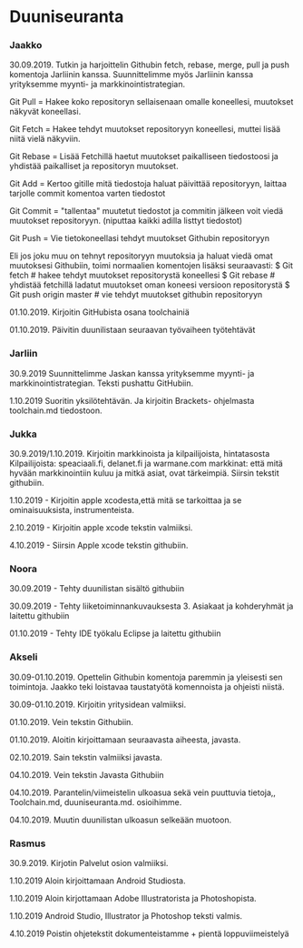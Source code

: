 Duuniseuranta
=============

### Jaakko

30.09.2019. Tutkin ja harjoittelin Githubin fetch, rebase, merge, pull ja push komentoja Jarliinin kanssa. Suunnittelimme myös Jarliinin kanssa yrityksemme myynti- ja markkinointistrategian.

Git Pull = Hakee koko repositoryn sellaisenaan omalle koneellesi, muutokset näkyvät koneellasi.

Git Fetch = Hakee tehdyt muutokset repositoryyn koneellesi, muttei lisää niitä vielä näkyviin.

Git Rebase = Lisää Fetchillä haetut muutokset paikalliseen tiedostoosi ja yhdistää paikalliset ja repositoryn muutokset.

Git Add = Kertoo gitille mitä tiedostoja haluat päivittää repositoryyn, laittaa tarjolle commit komentoa varten tiedostot

Git Commit = "tallentaa" muutetut tiedostot ja commitin jälkeen voit viedä muutokset repositoryyn. (niputtaa kaikki adilla listtyt tiedostot)

Git Push = Vie tietokoneellasi tehdyt muutokset Githubin repositoryyn

Eli jos joku muu on tehnyt repositoryyn muutoksia ja haluat viedä omat muutoksesi Githubiin, toimi normaalien komentojen lisäksi seuraavasti:
$ Git fetch # hakee tehdyt muutokset repositorystä koneellesi
$ Git rebase # yhdistää fetchillä ladatut muutokset oman koneesi versioon repositorystä
$ Git push origin master # vie tehdyt muutokset githubin repositoryyn

01.10.2019. Kirjoitin GitHubista osana toolchainiä

01.10.2019. Päivitin duunilistaan seuraavan työvaiheen työtehtävät


### Jarliin

30.9.2019 Suunnittelimme Jaskan kanssa yrityksemme myynti- ja markkinointistrategian. Teksti pushattu GitHubiin. 

1.10.2019 Suoritin yksilötehtävän. Ja kirjoitin Brackets- ohjelmasta toolchain.md tiedostoon.


### Jukka 

 30.9.2019/1.10.2019. Kirjoitin markkinoista ja kilpailijoista, hintatasosta
 Kilpailijoista: speaciaali.fi, delanet.fi ja warmane.com
 markkinat: että mitä hyvään markkinointiin kuluu ja mitkä asiat, ovat tärkeimpiä.
 Siirsin tekstit githubiin.

1.10.2019 - Kirjoitin apple xcodesta,että mitä se tarkoittaa ja se ominaisuuksista, instrumenteista.

2.10.2019 - Kirjoitin apple xcode tekstin valmiiksi.

4.10.2019 - Siirsin  Apple xcode tekstin githubiin.


### Noora

30.09.2019 - Tehty duunilistan sisältö githubiin

30.09.2019 - Tehty liiketoiminnankuvauksesta 3. Asiakaat ja kohderyhmät ja laitettu githubiin

01.10.2019 - Tehty IDE työkalu Eclipse ja laitettu githubiin


### Akseli

30.09-01.10.2019. Opettelin Githubin komentoja paremmin ja yleisesti sen toimintoja. Jaakko teki loistavaa taustatyötä komennoista ja  ohjeisti niistä.

30.09-01.10.2019. Kirjoitin yritysidean valmiiksi.

01.10.2019. Vein tekstin Githubiin.

01.10.2019. Aloitin kirjoittamaan seuraavasta aiheesta, javasta.

02.10.2019. Sain tekstin valmiiksi javasta.

04.10.2019. Vein tekstin Javasta Githubiin

04.10.2019. Parantelin/viimeistelin ulkoasua sekä vein puuttuvia tietoja,, Toolchain.md, duuniseuranta.md. osioihimme.

04.10.2019. Muutin duunilistan ulkoasun selkeään muotoon.


### Rasmus

30.9.2019. Kirjotin Palvelut osion valmiiksi.

1.10.2019 Aloin kirjoittamaan Android Studiosta.

1.10.2019 Aloin kirjottamaan Adobe Illustratorista ja Photoshopista.

1.10.2019 Android Studio, Illustrator ja Photoshop teksti valmis.

4.10.2019 Poistin ohjetekstit dokumenteistamme + pientä loppuviimeistelyä
